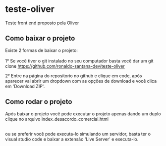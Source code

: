 # teste-oliver
Teste front end proposto pela Oliver

## Como baixar o projeto
Existe 2 formas de baixar o projeto:<br><br>
1° Se você tiver o git instalado no seu computador basta você dar um git clone https://github.com/ronaldo-santana-dev/teste-oliver

2° Entre na página do repositorio no github e clique em code, após aparecer vai abrir um dropdown com as opções de download e você clica em 'Download ZIP'.

## Como rodar o projeto

Após baixar o projeto você pode executar o projeto apenas dando um duplo clique no arquivo index_desacordo_comercial.html<br><br>

ou se preferir você pode executa-lo simulando um servidor, basta ter o visual studio code e baixar a extensão 'Live Server' e executa-lo.

